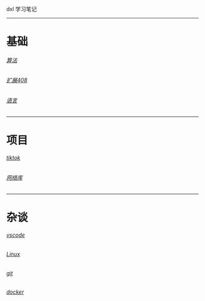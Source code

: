 dxl 学习笔记
___

# 基础 

###### [算法](base/algorithm/index.html) 
###### [扩展408](base/408/index.html)
###### [语言](base/language/index.html)

___

# 项目


###### [tiktok](https://github.com/daixll/tiktok)
###### [网络库](https://github.com/daixll/WebServer)

___

# 杂谈
###### [vscode](else/vscode.html)
###### [Linux](else/ubuntu_server.html)
###### [git](else/git.html)
###### [docker](else/docker.html)